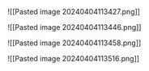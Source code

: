 ![[Pasted image 20240404113427.png]]

![[Pasted image 20240404113446.png]]

![[Pasted image 20240404113458.png]]


![[Pasted image 20240404113516.png]]



